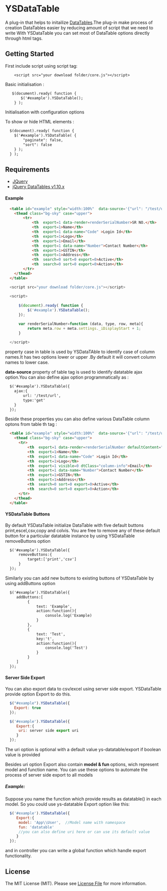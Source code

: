 # YSDataTable

<p>A plug-in that helps to initailize <a href= "https://datatables.net/" >DataTables</a>.The plug-in make process of creation DataTables easier by reducing amount of script that we need to write
With YSDataTable you can  set most of DataTable options directly through html tags.</p>

## Getting Started

First include script using script tag:

```jQuery
    <script src="your download folder/core.js"></script>
```

Basic initialisation :

```HTML
   $(document).ready( function {
       $('#example').YSDataTable();
    } );
```

Initialisation with configuration options

To show or hide HTML elements :

```HTML
  $(document).ready( function {
    $('#example').YSDataTable( {
        "paginate": false,
        "sort": false
    } );
  } );
```

## Requirements

- [JQuery](https://jquery.com/)
- [jQuery DataTables v1.10.x](http://datatables.net/)

#### Example

```html
  <table id="example" style="width:100%"  data-source='{"url": "/test/url","type": "get"}' >
    <thead class="bg-sky" case="upper">
        <tr>
            <th  export=1 data-render=renderSerialNumber>SR NO.</th>
            <th  export=1>Name</th>
            <th  export=1 data-name="Code" >Login Id</th>
            <th  export=1>Logo</th>
            <th  export=1>Email</th>
            <th  export=1 data-name="Number">Contact Number</th>
            <th  export=1>GSTIN</th>
            <th  export=1>Address</th>
            <th  search=0 sort=0 export=0>Active</th>
            <th  search=0 sort=0 export=0>Action</th>
        </tr>
    </thead>
  </table>
```

```javascript
  <script src="your download folder/core.js"></script>
  
  <script>
  
      $(document).ready( function {
          $('#example').YSDataTable();
      });

      var renderSerialNumber=function (data, type, row, meta){
          return meta.row + meta.settings._iDisplayStart + 1;
      }
      
  </script>
```

<p>property case in table is used by YSDataTAble to identify case of column names.It has two options lower or upper .By default it will convert column names to lower case.</p>

<p><b>data-source</b> property of table tag is used to identify datatable ajax option.You can also define ajax option programmatically as : </p>

```HTML
  $('#example').YSDataTable({
    ajax:{
        url: '/test/url',
        type:'get'
    }
  });

```

   <p> Beside these properties you can also define various DataTable column optons from table th tag : </p>
   
```HTML	
  <table id="example" style="width:100%"  data-source='{"url": "/test/url","type": "get"}' >
    <thead class="bg-sky" case="upper">
      <tr>
          <th  export=1 data-render=renderSerialNumber defaultContent="0">SR NO.</th>
          <th  export=1>Name</th>
          <th  export=1 data-name="Code" >Login Id</th>
          <th  export=1>Logo</th>
          <th  export=1 visible=0 dtClass="column-info">Email</th>
          <th  export=1 data-name="Number">Contact Number</th>
          <th  export=1>GSTIN</th>
          <th  export=1>Address</th>
          <th  search=0 sort=0 export=0>Active</th>
          <th  search=0 sort=0 export=0>Action</th>
      </tr>
    </thead>
  </table>
```
#### YSDataTable Buttons

<p>By default YSDataTable initialize DataTable with five default buttons print,escel,csv,copy and colvis.
You are free to remove any of these default button for a particular datatable instance by using YSDataTable 
removeButtons option </p>

```HTML
  $('#example').YSDataTable({
      removeButtons:{
          target:['print','csv']
      }
  });
```

<p> Similarly you can add new buttons to existing buttons of YSDataTable by using addButtons option<p>

```HTML
  $('#example').YSDataTable({
     addButtons:[
          {
              text: 'Example',
              action:function(){
                  console.log('Example)
              }
          },
          {
              text: 'Test',
              key:'t',
              action:function(){
                  console.log('Test')
              }
          }
     ]
  });
```

#### Server Side Export

You can also export data to csv/excel using server side export. YSDataTable provide option Export to do this.

```javascript
  $("#example").YSDataTable({
    Export: true
  });
```

```javascript
  $('#example').YSDataTable({
     Export:{
      uri: server side export uri
     }
  });
```

The uri option is optional with a default value ys-datatable/export if boolean value is provided


Besides uri option Export also contain <b>model & fun </b> options, wich represent model and function name. You can use these options to automate the process of server side export to all models

##### Example: 

Suppose you name the function which provide results as datatable() in each model. So you could use ys-datatable Export option like this:

```javascript
  $('#example').YSDataTable({
     Export:{
      model: 'App\\User',  //Model name with namespace
      fun: 'datatable'
      //you can also define uri here or can use its default value
     }
  });
```

and in controller you can write a global function which handle export functionality.


## License

The MIT License (MIT). Please see [License File](https://github.com/iYogesharma/ys-datatable/blob/master/LICENSE.md) for more information.
